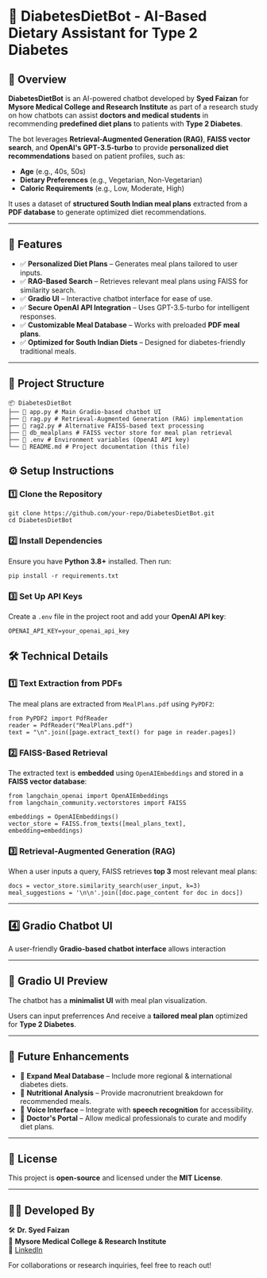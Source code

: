# 🍛 DiabetesDietBot - AI-Based Dietary Assistant for Type 2 Diabetes

## 📌 Overview
**DiabetesDietBot** is an AI-powered chatbot developed by **Syed Faizan** for **Mysore Medical College and Research Institute** as part of a research study on how chatbots can assist **doctors and medical students** in recommending **predefined diet plans** to patients with **Type 2 Diabetes**. 

The bot leverages **Retrieval-Augmented Generation (RAG)**, **FAISS vector search**, and **OpenAI's GPT-3.5-turbo** to provide **personalized diet recommendations** based on patient profiles, such as:
- **Age** (e.g., 40s, 50s)
- **Dietary Preferences** (e.g., Vegetarian, Non-Vegetarian)
- **Caloric Requirements** (e.g., Low, Moderate, High)

It uses a dataset of **structured South Indian meal plans** extracted from a **PDF database** to generate optimized diet recommendations.

---

## 🚀 Features
- ✅ **Personalized Diet Plans** – Generates meal plans tailored to user inputs.
- ✅ **RAG-Based Search** – Retrieves relevant meal plans using FAISS for similarity search.
- ✅ **Gradio UI** – Interactive chatbot interface for ease of use.
- ✅ **Secure OpenAI API Integration** – Uses GPT-3.5-turbo for intelligent responses.
- ✅ **Customizable Meal Database** – Works with preloaded **PDF meal plans**.
- ✅ **Optimized for South Indian Diets** – Designed for diabetes-friendly traditional meals.

---

## 📂 Project Structure
```
📦 DiabetesDietBot
├── 📜 app.py # Main Gradio-based chatbot UI
├── 📜 rag.py # Retrieval-Augmented Generation (RAG) implementation
├── 📜 rag2.py # Alternative FAISS-based text processing
├── 📂 db_mealplans # FAISS vector store for meal plan retrieval
├── 📜 .env # Environment variables (OpenAI API key)
└── 📜 README.md # Project documentation (this file)
```

## ⚙️ Setup Instructions

### 1️⃣ **Clone the Repository**
```
git clone https://github.com/your-repo/DiabetesDietBot.git
cd DiabetesDietBot
```

### 2️⃣ **Install Dependencies**  
Ensure you have **Python 3.8+** installed. Then run:  

```
pip install -r requirements.txt
```

### 3️⃣ **Set Up API Keys**  
Create a `.env` file in the project root and add your **OpenAI API key**:  

```
OPENAI_API_KEY=your_openai_api_key
```
## 🛠️ Technical Details  

### 1️⃣ **Text Extraction from PDFs**  
The meal plans are extracted from `MealPlans.pdf` using `PyPDF2`:  

```
from PyPDF2 import PdfReader
reader = PdfReader("MealPlans.pdf")
text = "\n".join([page.extract_text() for page in reader.pages])
```

### 2️⃣ **FAISS-Based Retrieval**  
The extracted text is **embedded** using `OpenAIEmbeddings` and stored in a **FAISS vector database**:  

```
from langchain_openai import OpenAIEmbeddings
from langchain_community.vectorstores import FAISS

embeddings = OpenAIEmbeddings()
vector_store = FAISS.from_texts([meal_plans_text], embedding=embeddings)
```
### 3️⃣ **Retrieval-Augmented Generation (RAG)**  
When a user inputs a query, FAISS retrieves **top 3** most relevant meal plans:  

```
docs = vector_store.similarity_search(user_input, k=3)
meal_suggestions = '\n\n'.join([doc.page_content for doc in docs])
```


---

## 4️⃣ Gradio Chatbot UI  
A user-friendly **Gradio-based chatbot interface** allows interaction


---

## 🎨 Gradio UI Preview  
The chatbot has a **minimalist UI** with meal plan visualization.

Users can input preferrences
And receive a **tailored meal plan** optimized for **Type 2 Diabetes**.

---

## 📅 Future Enhancements  
- 🔹 **Expand Meal Database** – Include more regional & international diabetes diets.  
- 🔹 **Nutritional Analysis** – Provide macronutrient breakdown for recommended meals.  
- 🔹 **Voice Interface** – Integrate with **speech recognition** for accessibility.  
- 🔹 **Doctor's Portal** – Allow medical professionals to curate and modify diet plans.  

---

## 📜 License  
This project is **open-source** and licensed under the **MIT License**.

---

## 👨‍⚕️ Developed By  
🛠 **Dr. Syed Faizan**  
📍 **Mysore Medical College & Research Institute**  
🔗 [LinkedIn](https://www.linkedin.com/in/drsyedfaizanmd/)  

For collaborations or research inquiries, feel free to reach out!













